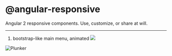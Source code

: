 # @angular-responsive
Angular 2 responsive components. Use, customize, or share at will.

---------------------------------------
1. bootstrap-like main menu, animated
  ![](https://github.com/cipriantarta/angular-responsive/previews/menu.gif)

  ![Plunker](http://plnkr.co/edit/s5qeBF5uF9A3WngjTPWt?p=preview)
